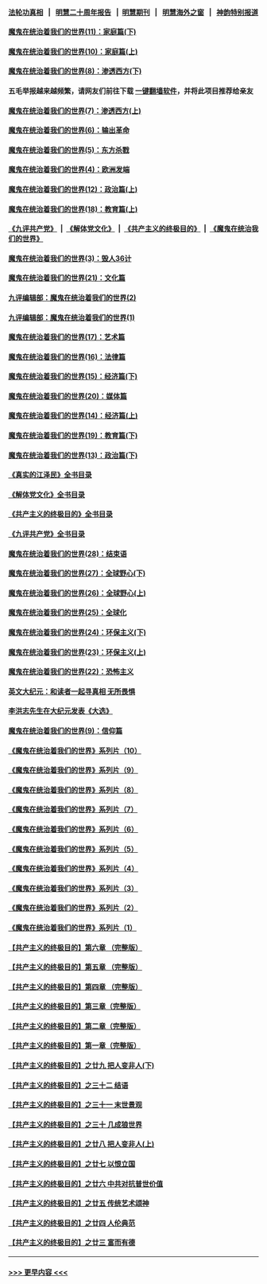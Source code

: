 #### [法轮功真相](https://github.com/gfw-breaker/truth/blob/master/README.md?t=0) &nbsp;&nbsp;|&nbsp;&nbsp; [明慧二十周年报告](https://github.com/gfw-breaker/mh-reports/blob/master/README.md?t=0) &nbsp;&nbsp;|&nbsp;&nbsp;[明慧期刊](https://github.com/gfw-breaker/mh-qikan) &nbsp;&nbsp;|&nbsp;&nbsp; [明慧海外之窗](https://github.com/gfw-breaker/mh-news/blob/master/README.md?t=0) &nbsp;&nbsp;|&nbsp;&nbsp; [神韵特别报道](https://github.com/gfw-breaker/mh-news/blob/master/shenyun.md?t=0)
#### [魔鬼在统治着我们的世界(11)：家庭篇(下)](../pages/nsc422/n10440961.md?t=12062301) 
#### [魔鬼在统治着我们的世界(10)：家庭篇(上)](../pages/nsc422/n10435448.md?t=12062301) 
#### [魔鬼在统治着我们的世界(8)：渗透西方(下)](../pages/nsc422/n10429603.md?t=12062301) 
#### 五毛举报越来越频繁，请网友们前往下载 [一键翻墙软件](https://github.com/gfw-breaker/ssr-accounts)，并将此项目推荐给亲友
#### [魔鬼在统治着我们的世界(7)：渗透西方(上)](../pages/nsc422/n10426013.md?t=12062301) 
#### [魔鬼在统治着我们的世界(6)：输出革命](../pages/nsc422/n10421536.md?t=12062301) 
#### [魔鬼在统治着我们的世界(5)：东方杀戮](../pages/nsc422/n10417707.md?t=12062301) 
#### [魔鬼在统治着我们的世界(4)：欧洲发端](../pages/nsc422/n10414890.md?t=12062301) 
#### [魔鬼在统治着我们的世界(12)：政治篇(上)](../pages/nsc422/n10444576.md?t=12062301) 
#### [魔鬼在统治着我们的世界(18)：教育篇(上)](../pages/nsc422/n10526970.md?t=12062301) 
#### [《九评共产党》](https://github.com/begood0513/9ping.md/blob/master/README.md) &nbsp;|&nbsp; [《解体党文化》](../../../../jtdwh.md/blob/master/README.md)  &nbsp;|&nbsp; [《共产主义的终极目的》](../../../../gczydzjmd.md/blob/master/README.md) &nbsp;|&nbsp; [《魔鬼在统治我们的世界》](../../../../mgztzwmdsj.md/blob/master/README.md) 
#### [魔鬼在统治着我们的世界(3)：毁人36计](../pages/nsc422/n10411583.md?t=12062301) 
#### [魔鬼在统治着我们的世界(21)：文化篇](../pages/nsc422/n10597706.md?t=12062301) 
#### [九评编辑部：魔鬼在统治着我们的世界(2)](../pages/nsc422/n10410036.md?t=12062301) 
#### [九评编辑部：魔鬼在统治着我们的世界(1)](../pages/nsc422/n10406825.md?t=12062301) 
#### [魔鬼在统治着我们的世界(17)：艺术篇](../pages/nsc422/n10499093.md?t=12062301) 
#### [魔鬼在统治着我们的世界(16)：法律篇](../pages/nsc422/n10485969.md?t=12062301) 
#### [魔鬼在统治着我们的世界(15)：经济篇(下)](../pages/nsc422/n10469975.md?t=12062301) 
#### [魔鬼在统治着我们的世界(20)：媒体篇](../pages/nsc422/n10586579.md?t=12062301) 
#### [魔鬼在统治着我们的世界(14)：经济篇(上)](../pages/nsc422/n10457370.md?t=12062301) 
#### [魔鬼在统治着我们的世界(19)：教育篇(下)](../pages/nsc422/n10564808.md?t=12062301) 
#### [魔鬼在统治着我们的世界(13)：政治篇(下)](../pages/nsc422/n10448270.md?t=12062301) 
#### [《真实的江泽民》全书目录](../pages/nsc422/n13721399.md?t=12062301) 
#### [《解体党文化》全书目录](../pages/nsc422/n13721157.md?t=12062301) 
#### [《共产主义的终极目的》全书目录](../pages/nsc422/n13721048.md?t=12062301) 
#### [《九评共产党》全书目录](../pages/nsc422/n13708085.md?t=12062301) 
#### [魔鬼在统治着我们的世界(28)：结束语](../pages/nsc422/n10936246.md?t=12062301) 
#### [魔鬼在统治着我们的世界(27)：全球野心(下)](../pages/nsc422/n10928319.md?t=12062301) 
#### [魔鬼在统治着我们的世界(26)：全球野心(上)](../pages/nsc422/n10900318.md?t=12062301) 
#### [魔鬼在统治着我们的世界(25)：全球化](../pages/nsc422/n10788205.md?t=12062301) 
#### [魔鬼在统治着我们的世界(24)：环保主义(下)](../pages/nsc422/n10695307.md?t=12062301) 
#### [魔鬼在统治着我们的世界(23)：环保主义(上)](../pages/nsc422/n10688613.md?t=12062301) 
#### [魔鬼在统治着我们的世界(22)：恐怖主义](../pages/nsc422/n10614727.md?t=12062301) 
#### [英文大纪元：和读者一起寻真相 无所畏惧](../pages/nsc422/n12542027.md?t=12062301) 
#### [李洪志先生在大纪元发表《大选》](../pages/nsc422/n12534746.md?t=12062301) 
#### [魔鬼在统治着我们的世界(9)：信仰篇](../pages/nsc422/n10432159.md?t=12062301) 
#### [《魔鬼在统治着我们的世界》系列片（10）](../pages/nsc422/n12292670.md?t=12062301) 
#### [《魔鬼在统治着我们的世界》系列片（9）](../pages/nsc422/n12290859.md?t=12062301) 
#### [《魔鬼在统治着我们的世界》系列片（8）](../pages/nsc422/n12287445.md?t=12062301) 
#### [《魔鬼在统治着我们的世界》系列片（7）](../pages/nsc422/n12283425.md?t=12062301) 
#### [《魔鬼在统治着我们的世界》系列片（6）](../pages/nsc422/n12282314.md?t=12062301) 
#### [《魔鬼在统治着我们的世界》系列片（5）](../pages/nsc422/n12281419.md?t=12062301) 
#### [《魔鬼在统治着我们的世界》系列片（4）](../pages/nsc422/n12274024.md?t=12062301) 
#### [《魔鬼在统治着我们的世界》系列片（3）](../pages/nsc422/n12271322.md?t=12062301) 
#### [《魔鬼在统治着我们的世界》系列片（2）](../pages/nsc422/n12269049.md?t=12062301) 
#### [《魔鬼在统治着我们的世界》系列片（1）](../pages/nsc422/n12267575.md?t=12062301) 
#### [【共产主义的终极目的】第六章 （完整版）](../pages/nsc422/n11428913.md?t=12062301) 
#### [【共产主义的终极目的】第五章 （完整版）](../pages/nsc422/n11428912.md?t=12062301) 
#### [【共产主义的终极目的】第四章 （完整版）](../pages/nsc422/n11428907.md?t=12062301) 
#### [【共产主义的终极目的】第三章（完整版）](../pages/nsc422/n11428848.md?t=12062301) 
#### [【共产主义的终极目的】第二章（完整版）](../pages/nsc422/n11428831.md?t=12062301) 
#### [【共产主义的终极目的】第一章（完整版）](../pages/nsc422/n11417651.md?t=12062301) 
#### [【共产主义的终极目的】之廿九 把人变非人(下)](../pages/nsc422/n11344140.md?t=12062301) 
#### [【共产主义的终极目的】之三十二 结语](../pages/nsc422/n11360535.md?t=12062301) 
#### [【共产主义的终极目的】之三十一 末世景观](../pages/nsc422/n11351129.md?t=12062301) 
#### [【共产主义的终极目的】之三十 几成狼世界](../pages/nsc422/n11348280.md?t=12062301) 
#### [【共产主义的终极目的】之廿八 把人变非人(上)](../pages/nsc422/n11340492.md?t=12062301) 
#### [【共产主义的终极目的】之廿七 以恨立国](../pages/nsc422/n11336944.md?t=12062301) 
#### [【共产主义的终极目的】之廿六 中共对抗普世价值](../pages/nsc422/n11324785.md?t=12062301) 
#### [【共产主义的终极目的】之廿五 传统艺术颂神](../pages/nsc422/n11296396.md?t=12062301) 
#### [【共产主义的终极目的】之廿四 人伦典范](../pages/nsc422/n11296397.md?t=12062301) 
#### [【共产主义的终极目的】之廿三 富而有德](../pages/nsc422/n11283598.md?t=12062301) 

----
#### [ >>> 更早内容 <<< ](../indexes/nsc422-earlier.md)
